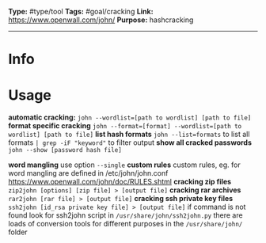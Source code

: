 **Type:** #type/tool
**Tags:**  #goal/cracking 
**Link:** https://www.openwall.com/john/
**Purpose:** hashcracking

---
# Info

# Usage

**automatic cracking:**
`john --wordlist=[path to wordlist] [path to file]`
**format specific cracking**
`john --format=[format] --wordlist=[path to wordlist] [path to file]`
**list hash formats**
`john --list=formats` to list all formats `| grep -iF "keyword"` to filter output
**show all cracked passwords**
`john --show [password hash file]`

**word mangling**
use option `--single`
**custom rules**
custom rules, eg. for word mangling are defined in /etc/john/john.conf
https://www.openwall.com/john/doc/RULES.shtml
**cracking zip files**
`zip2john [options] [zip file] > [output file]`
**cracking rar archives**
`rar2john [rar file] > [output file]`
**cracking ssh private key files**
`ssh2john [id_rsa private key file] > [output file]`
if command is not found look for ssh2john script in `/usr/share/john/ssh2john.py`
there are loads of conversion tools for different purposes in the `/usr/share/john/` folder